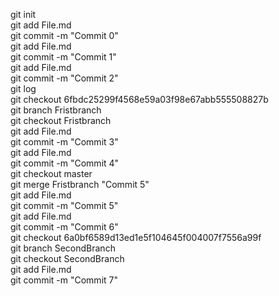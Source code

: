 git init<br>
git add File.md <br>
git commit -m "Commit 0" <br>
git add File.md <br>
git commit -m "Commit 1" <br>
git add File.md <br>
git commit -m "Commit 2" <br>
git log <br>
git checkout 6fbdc25299f4568e59a03f98e67abb555508827b <br>
git branch Fristbranch <br>
git checkout Fristbranch <br>
git add File.md <br>
git commit -m "Commit 3" <br>
git add File.md <br>
git commit -m "Commit 4" <br>
git checkout master <br>
git merge Fristbranch "Commit 5" <br>
git add File.md <br>
git commit -m "Commit 5" <br>
git add File.md <br>
git commit -m "Commit 6" <br>
git checkout 6a0bf6589d13ed1e5f104645f004007f7556a99f <br>
git branch SecondBranch <br>
git checkout SecondBranch <br>
git add File.md <br>
git commit -m "Commit 7" <br>